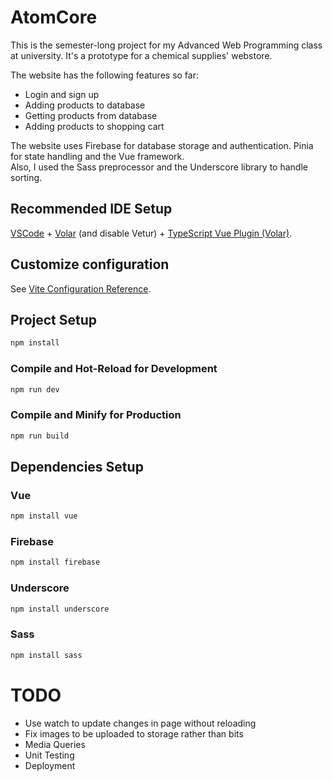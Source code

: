 # AtomCore

This is the semester-long project for my Advanced Web Programming class at university. It's a prototype for a chemical supplies' webstore. <br>

The website has the following features so far:
- Login and sign up
- Adding products to database
- Getting products from database
- Adding products to shopping cart

The website uses Firebase for database storage and authentication. Pinia for state handling and the Vue framework. <br>
Also, I used the Sass preprocessor and the Underscore library to handle sorting.

## Recommended IDE Setup

[VSCode](https://code.visualstudio.com/) + [Volar](https://marketplace.visualstudio.com/items?itemName=Vue.volar) (and disable Vetur) + [TypeScript Vue Plugin (Volar)](https://marketplace.visualstudio.com/items?itemName=Vue.vscode-typescript-vue-plugin).

## Customize configuration

See [Vite Configuration Reference](https://vitejs.dev/config/).

## Project Setup

```sh
npm install
```

### Compile and Hot-Reload for Development

```sh
npm run dev
```

### Compile and Minify for Production

```sh
npm run build
```

## Dependencies Setup

### Vue

```sh
npm install vue
```

### Firebase

```sh
npm install firebase
```

### Underscore

```sh
npm install underscore
```


### Sass

```sh
npm install sass
```

# TODO

- Use watch to update changes in page without reloading
- Fix images to be uploaded to storage rather than bits
- Media Queries
- Unit Testing
- Deployment
